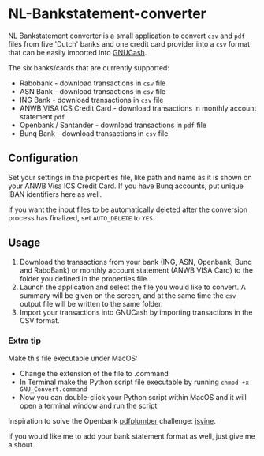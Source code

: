 # NL-Bankstatement-converter

NL Bankstatement converter is a small application to convert `csv` and `pdf` files from five 'Dutch' banks and one credit card provider into a `csv` format that can be easily imported into [GNUCash](https://github.com/Gnucash/gnucash).

The six banks/cards that are currently supported:
* Rabobank - download transactions in `csv` file
* ASN Bank - download transactions in `csv` file
* ING Bank - download transactions in `csv` file
* ANWB VISA ICS Credit Card - download transactions in monthly account statement `pdf`
* Openbank / Santander - download transactions in `pdf` file
* Bunq Bank - download transactions in `csv` file

## Configuration

Set your settings in the properties file, like path and name as it is shown on your ANWB Visa ICS Credit Card. If you have Bunq accounts, put unique IBAN identifiers here as well.

If you want the input files to be automatically deleted after the conversion process has finalized, set `AUTO_DELETE` to `YES`.

## Usage

1. Download the transactions from your bank (ING, ASN, Openbank, Bunq and RaboBank) or monthly account statement (ANWB VISA Card) to the folder you defined in the properties file.
2. Launch the application and select the file you would like to convert. A summary will be given on the screen, and at the same time the `csv` output file will be written to the same folder.
3. Import your transactions into GNUCash by importing transactions in the CSV format.

### Extra tip

Make this file executable under MacOS:

* Change the extension of the file to .command
* In Terminal make the Python script file executable by running ``chmod +x GNU_Convert.command``
* Now you can double-click your Python script within MacOS and it will open a terminal window and run the script

Inspiration to solve the Openbank [pdfplumber](https://pypi.org/project/pdfplumber/#extracting-tables) challenge: 
[jsvine](https://github.com/jsvine/pdfplumber/blob/stable/examples/notebooks/extract-table-nics.ipynb).

If you would like me to add your bank statement format as well, just give me a shout.

